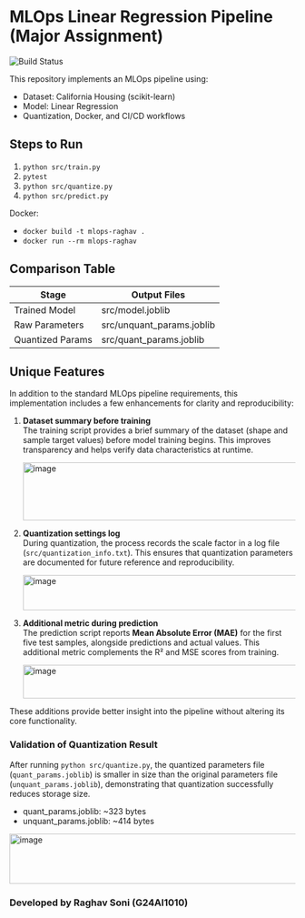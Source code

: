 # MLOps Linear Regression Pipeline (Major Assignment)

![Build Status](https://github.com/Raghav-Soni998/ML_Ops_Major_RaghavSoni-G24AI1010-/actions/workflows/ci.yml/badge.svg)


This repository implements an MLOps pipeline using:
- Dataset: California Housing (scikit-learn)
- Model: Linear Regression
- Quantization, Docker, and CI/CD workflows

## Steps to Run

1. `python src/train.py`
2. `pytest`
3. `python src/quantize.py`
4. `python src/predict.py`

Docker:
- `docker build -t mlops-raghav .`
- `docker run --rm mlops-raghav`

## Comparison Table

| Stage            | Output Files              |
|------------------|---------------------------|
| Trained Model    | src/model.joblib          |
| Raw Parameters   | src/unquant_params.joblib |
| Quantized Params | src/quant_params.joblib   |

## Unique Features

In addition to the standard MLOps pipeline requirements, this implementation includes a few enhancements for clarity and reproducibility:

1. **Dataset summary before training**  
   The training script provides a brief summary of the dataset (shape and sample target values) before model training begins. This improves transparency and helps verify data characteristics at runtime.
   
   <img width="832" height="102" alt="image" src="https://github.com/user-attachments/assets/fea42b62-b8db-41da-8a05-5a7035ddc241" />


3. **Quantization settings log**  
   During quantization, the process records the scale factor in a log file (`src/quantization_info.txt`). This ensures that quantization parameters are documented for future reference and reproducibility.
   
   <img width="844" height="62" alt="image" src="https://github.com/user-attachments/assets/828d8fd8-2745-4aca-a34e-77ccacbd0289" />


3. **Additional metric during prediction**  
   The prediction script reports **Mean Absolute Error (MAE)** for the first five test samples, alongside predictions and actual values. This additional metric complements the R² and MSE scores from training.
   
   <img width="840" height="59" alt="image" src="https://github.com/user-attachments/assets/fbe4814d-a256-4a34-85f7-62bf6884c97a" />

These additions provide better insight into the pipeline without altering its core functionality.

### Validation of Quantization Result

After running `python src/quantize.py`, the quantized parameters file 
(`quant_params.joblib`) is smaller in size than the original parameters file 
(`unquant_params.joblib`), demonstrating that quantization successfully reduces 
storage size.

- quant_params.joblib: ~323 bytes
- unquant_params.joblib: ~414 bytes

<img width="978" height="88" alt="image" src="https://github.com/user-attachments/assets/b5430e22-53c0-4cf0-9fc4-dfa3b0fa2054" />

### Developed by **Raghav Soni (G24AI1010)**

